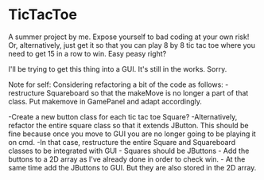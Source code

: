 # TicTacToe

A summer project by me. Expose yourself to bad coding at your own risk! Or, alternatively, just get it so that you can play 8 by 8 tic tac toe where you need to get 15 in a row to win. Easy peasy right?

I'll be trying to get this thing into a GUI. It's still in the works. Sorry.

Note for self: Considering refactoring a bit of the code as follows:
  -restructure Squareboard so that the makeMove is no longer a part of that class. Put makemove in GamePanel and adapt accordingly.

  -Create a new button class for each tic tac toe Square?
    -Alternatively, refactor the entire square class so that it extends JButton. This should be fine because once you move to GUI you are no longer going to be playing it on cmd.
    -In that case, restructure the entire Square and Squareboard classes to be integrated with GUI
      - Squares should be JButtons
      - Add the buttons to a 2D array as I've already done in order to check win.
      - At the same time add the JButtons to GUI. But they are also stored in the 2D array.